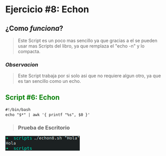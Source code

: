 # Ejercicio #8: Echon

## ¿Como _funciona_?

>Este Script es un poco mas sencillo ya que gracias a el se pueden usar mas Scripts del libro, ya que remplaza el "echo -n" y lo compacta.

### _Observacion_ ###
>Este Script trabaja por si solo asi que no requiere algun otro, ya que es tan sencillo como un echo.

## <span style="color:green">Script #6: Echon </span> ##

```shell
#!/bin/bash
echo "$*" | awk '{ printf "%s", $0 }'
```

> ### Prueba de Escritorio ###
![8](8.png)
